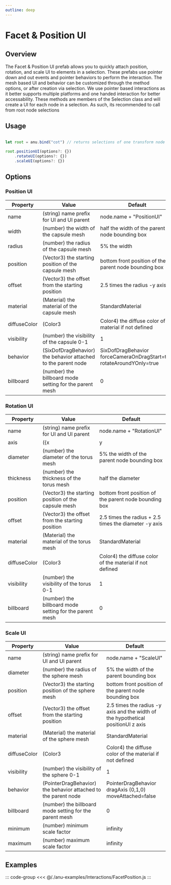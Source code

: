 ```yaml
---
outline: deep
---
```


<script setup>
  //import singleView from  "../../vue_components/singleView.vue"
  import { facetPosition } from  "../../anu-examples/Interactions/FacetPosition.js"
</script>

# Facet & Position UI

## Overview 
The Facet & Position UI prefab allows you to quickly attach position, rotation, and scale UI to elements in a selection. These prefabs use pointer down and out events and pointer behaviors to perform the interaction. The mesh based UI and behavior can be customized through the method options, or after creation via selection. We use pointer based interactions as it better supports multiple platforms and one handed interaction for better accessability. These methods are members of the Selection class and will create a UI for each node in a selection. As such, its recommended to call from root node selections

## Usage 

```js

let root = anu.bind("cot") // returns selections of one transform node

root.positionUI(options?: {})
    .rotateUI(options?: {})
    .scaleUI(options?: {})
```

## Options

### Position UI

| Property       |      Value      |  Default |
| ------------- | ------------- | ------------- |
| name | (string) name prefix for UI and UI parent | node.name + "PositionUI" |
| width | (number) the width of the capsule mesh | half the width of the parent node bounding box |
| radius | (number) the radius of the capsule mesh | 5% the width |
| position | (Vector3) the starting position of the capsule mesh | bottom front position of the parent node bounding box |
| offset | (Vector3) the offset from the starting position | 2.5 times the radius -y axis |
| material | (Material) the material of the capsule mesh | StandardMaterial |
| diffuseColor | (Color3 | Color4) the diffuse color of the material if not defined | White |
| visibility | (number) the visibility of the capsule 0-1 | 1 |
| behavior | (SixDofDragBehavior) the behavior attached to the parent node | SixDofDragBehavior forceCameraOnDragStart=true rotateAroundYOnly=true |
| billboard | (number) the billboard mode setting for the parent mesh | 0 |

### Rotation UI

 Property       |      Value      |  Default |
| ------------- | ------------- | ------------- |
| name | (string) name prefix for UI and UI parent | node.name + "RotationUI" |
| axis | ({x | y | z: boolean}) the axis to generate UI for  | {x: true, y: true, z: true} |
| diameter | (number) the diameter of the torus mesh | 5% the width of the parent node bounding box |
| thickness | (number) the thickness of the torus mesh | half the diameter |
| position | (Vector3) the starting position of the capsule mesh | bottom front position of the parent node bounding box |
| offset | (Vector3) the offset from the starting position | 2.5 times the radius + 2.5 times the diameter -y axis |
| material | (Material) the material of the torus mesh | StandardMaterial |
| diffuseColor | (Color3 | Color4) the diffuse color of the material if not defined | White |
| visibility | (number) the visibility of the torus 0-1 | 1 |
| billboard | (number) the billboard mode setting for the parent mesh | 0 |

### Scale UI

 Property       |      Value      |  Default |
| ------------- | ------------- | ------------- |
| name | (string) name prefix for UI and UI parent | node.name + "ScaleUI" |
| diameter | (number) the radius of the sphere mesh | 5% the width of the parent bounding box |
| position | (Vector3) the starting position of the sphere mesh | bottom front position of the parent node bounding box |
| offset | (Vector3) the offset from the starting position | 2.5 times the radius -y axis and the width of the hypothetical positionUI z axis|
| material | (Material) the material of the sphere mesh | StandardMaterial |
| diffuseColor | (Color3 | Color4) the diffuse color of the material if not defined | White |
| visibility | (number) the visibility of the sphere 0-1 | 1 |
| behavior | (PointerDragBehavior) the behavior attached to the parent node | PointerDragBehavior dragAxis (0,1,0) moveAttached=false |
| billboard | (number) the billboard mode setting for the parent mesh | 0 |
| minimum | (number) minimum scale factor | infinity |
| maximum | (number) maximum scale factor | infinity |

## Examples

<singleView :scene="facetPosition" />

::: code-group
<<< @/./anu-examples/Interactions/FacetPosition.js 
:::

